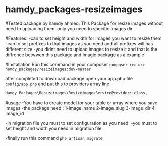 # hamdy_packages-resizeimages

#Tested package by hamdy ahmed.
This Package for resize images without need to uploading them .only you need to specific images dir .

#Features:
-can to set height and width for images you want to resize them
-can to set prefixes to that images as you need and all prefixes 
  will has different size
 -you didnt need to upload images to resize it and that is the diffrence 
  betwwen this package and Imagic package as a example

#Installation
Run this command in your composer
`composer require hamdy_packages/resizeimages:dev-master`

after completed to download package
open your app.php file `config/app.php`
and put this to providers array line

`Hamdy_Packages\Resizeimages\ResizeimagesServiceProvider::class,`

#usage
-You have to create model for your table or array where you save images
-the package need :
  1-image_name
  2-image_slug
  3-image_dir
  4-image_id
  
  -in migration file you must to set configuration as you need.
  -you must to set height and width you need in migration file
  
  -finally run this command 
    `php artisan migrate`
